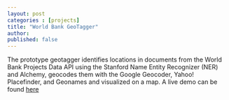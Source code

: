 ```yaml
---
layout: post
categories : [projects]
title: "World Bank GeoTagger"
author: 
published: false
---
```




The prototype geotagger identifies locations in documents from the World Bank Projects Data API using the Stanford Name Entity Recognizer (NER) and Alchemy, geocodes them with the Google Geocoder, Yahoo! Placefinder, and Geonames and visualized on a map. A live demo can be found [here][here]

[here]: http://geotagger.da.qcridemos.org/worldbank/


